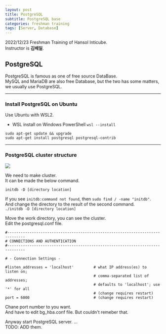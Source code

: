 ```yaml
---
layout: post
title: PostgreSQL
subtitle: PostgreSQL base
categories: freshman training
tags: [Server, Database]
---
```


2022/12/23 Freshman Training of Hansol Inticube.  
Instructor is **김배일**.  
  
## PostgreSQL
PostgreSQL is famous as one of free source DataBase.  
MySQL and MariaDB are also free Database, but the two has some matters, we usually use PostgreSQL.  
  
----
### Install PostgreSQL on Ubuntu
Use Ubuntu with WSL2.  
* WSL install on Windows PowerShell
```wsl --install```
  
```sudo apt-get update && upgrade```  
```sudo apt-get install postgresql postgresql-contrib```
  
----
### PostgreSQL cluster structure
<img src="/assets/posts/postgreSQL cluster structure.png" />
  
We need to make cluster.  
It can be made the below command.  

```initdb -D [directory location]```
  
If you see `initdb:command not found`, then `sudo find / -name "initdb"`.  
And change the directory to the result of the second command.  
`./initdb -D [directory location]`
  
Move the work directory, you can see the cluster.  
Edit the postgresql.conf file.  
```
#------------------------------------------------------------------------------
# CONNECTIONS AND AUTHENTICATION
#------------------------------------------------------------------------------

# - Connection Settings -

#listen_addresses = 'localhost'         # what IP address(es) to listen on;
                                        # comma-separated list of addresses;
                                        # defaults to 'localhost'; use '*' for all
                                        # (change requires restart)
port = 6000                             # (change requires restart)
```  

Chane port number to you want.  
And have to edit bg_hba.conf file. But couldn't remeber that.  

Anyway start PostgreSQL server. ...  
TODO: ADD them.